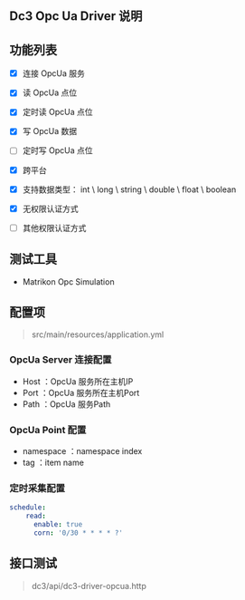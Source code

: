 ## Dc3 Opc Ua Driver 说明

## 功能列表

- [x] 连接 OpcUa 服务
- [x] 读 OpcUa 点位
- [x] 定时读 OpcUa 点位
- [x] 写 OpcUa 数据
- [ ] 定时写 OpcUa 点位
- [x] 跨平台
- [x] 支持数据类型： int \ long \ string \ double \ float \ boolean
- [x] 无权限认证方式
- [ ] 其他权限认证方式


## 测试工具

- Matrikon Opc Simulation



## 配置项

> src/main/resources/application.yml

###  OpcUa Server 连接配置

- Host ：OpcUa 服务所在主机IP
- Port ：OpcUa 服务所在主机Port
- Path ：OpcUa 服务Path

###  OpcUa Point 配置

- namespace ：namespace index
- tag ：item name

### 定时采集配置

```yaml
schedule:
    read:
      enable: true
      corn: '0/30 * * * * ?'
```



## 接口测试

> dc3/api/dc3-driver-opcua.http

